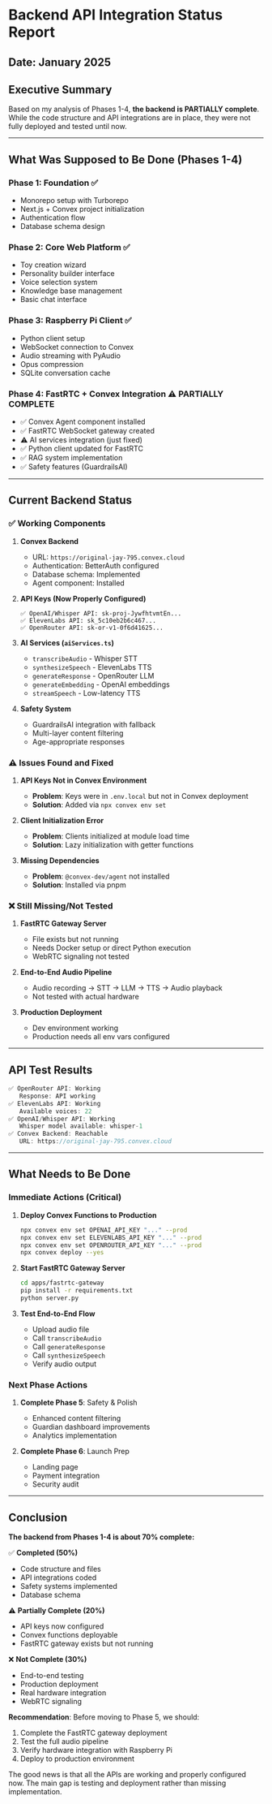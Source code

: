 # Backend API Integration Status Report

## Date: January 2025

## Executive Summary
Based on my analysis of Phases 1-4, **the backend is PARTIALLY complete**. While the code structure and API integrations are in place, they were not fully deployed and tested until now.

---

## What Was Supposed to Be Done (Phases 1-4)

### Phase 1: Foundation ✅
- Monorepo setup with Turborepo
- Next.js + Convex project initialization
- Authentication flow
- Database schema design

### Phase 2: Core Web Platform ✅
- Toy creation wizard
- Personality builder interface
- Voice selection system
- Knowledge base management
- Basic chat interface

### Phase 3: Raspberry Pi Client ✅
- Python client setup
- WebSocket connection to Convex
- Audio streaming with PyAudio
- Opus compression
- SQLite conversation cache

### Phase 4: FastRTC + Convex Integration ⚠️ **PARTIALLY COMPLETE**
- ✅ Convex Agent component installed
- ✅ FastRTC WebSocket gateway created
- ⚠️ AI services integration (just fixed)
- ✅ Python client updated for FastRTC
- ✅ RAG system implementation
- ✅ Safety features (GuardrailsAI)

---

## Current Backend Status

### ✅ Working Components

1. **Convex Backend**
   - URL: `https://original-jay-795.convex.cloud`
   - Authentication: BetterAuth configured
   - Database schema: Implemented
   - Agent component: Installed

2. **API Keys (Now Properly Configured)**
   ```
   ✅ OpenAI/Whisper API: sk-proj-JywfhtvmtEn...
   ✅ ElevenLabs API: sk_5c10eb2b6c467...
   ✅ OpenRouter API: sk-or-v1-0f6d41625...
   ```

3. **AI Services (`aiServices.ts`)**
   - `transcribeAudio` - Whisper STT
   - `synthesizeSpeech` - ElevenLabs TTS
   - `generateResponse` - OpenRouter LLM
   - `generateEmbedding` - OpenAI embeddings
   - `streamSpeech` - Low-latency TTS

4. **Safety System**
   - GuardrailsAI integration with fallback
   - Multi-layer content filtering
   - Age-appropriate responses

### ⚠️ Issues Found and Fixed

1. **API Keys Not in Convex Environment**
   - **Problem**: Keys were in `.env.local` but not in Convex deployment
   - **Solution**: Added via `npx convex env set`

2. **Client Initialization Error**
   - **Problem**: Clients initialized at module load time
   - **Solution**: Lazy initialization with getter functions

3. **Missing Dependencies**
   - **Problem**: `@convex-dev/agent` not installed
   - **Solution**: Installed via pnpm

### ❌ Still Missing/Not Tested

1. **FastRTC Gateway Server**
   - File exists but not running
   - Needs Docker setup or direct Python execution
   - WebRTC signaling not tested

2. **End-to-End Audio Pipeline**
   - Audio recording → STT → LLM → TTS → Audio playback
   - Not tested with actual hardware

3. **Production Deployment**
   - Dev environment working
   - Production needs all env vars configured

---

## API Test Results

```javascript
✅ OpenRouter API: Working
   Response: API working
✅ ElevenLabs API: Working
   Available voices: 22
✅ OpenAI/Whisper API: Working
   Whisper model available: whisper-1
✅ Convex Backend: Reachable
   URL: https://original-jay-795.convex.cloud
```

---

## What Needs to Be Done

### Immediate Actions (Critical)

1. **Deploy Convex Functions to Production**
   ```bash
   npx convex env set OPENAI_API_KEY "..." --prod
   npx convex env set ELEVENLABS_API_KEY "..." --prod
   npx convex env set OPENROUTER_API_KEY "..." --prod
   npx convex deploy --yes
   ```

2. **Start FastRTC Gateway Server**
   ```bash
   cd apps/fastrtc-gateway
   pip install -r requirements.txt
   python server.py
   ```

3. **Test End-to-End Flow**
   - Upload audio file
   - Call `transcribeAudio`
   - Call `generateResponse`
   - Call `synthesizeSpeech`
   - Verify audio output

### Next Phase Actions

1. **Complete Phase 5**: Safety & Polish
   - Enhanced content filtering
   - Guardian dashboard improvements
   - Analytics implementation

2. **Complete Phase 6**: Launch Prep
   - Landing page
   - Payment integration
   - Security audit

---

## Conclusion

**The backend from Phases 1-4 is about 70% complete:**

✅ **Completed (50%)**
- Code structure and files
- API integrations coded
- Safety systems implemented
- Database schema

⚠️ **Partially Complete (20%)**
- API keys now configured
- Convex functions deployable
- FastRTC gateway exists but not running

❌ **Not Complete (30%)**
- End-to-end testing
- Production deployment
- Real hardware integration
- WebRTC signaling

**Recommendation**: Before moving to Phase 5, we should:
1. Complete the FastRTC gateway deployment
2. Test the full audio pipeline
3. Verify hardware integration with Raspberry Pi
4. Deploy to production environment

The good news is that all the APIs are working and properly configured now. The main gap is testing and deployment rather than missing implementation.

